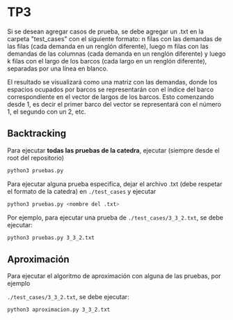# TP3

Si se desean agregar casos de prueba, se debe agregar un .txt en la carpeta "test_cases" con el siguiente formato: n filas con las demandas de las filas (cada demanda en un renglón diferente), luego m filas con las demandas de las columnas (cada demanda en un renglón diferente) y luego k filas con el largo de los barcos (cada largo en un renglón diferente), separadas por una línea en blanco.

El resultado se visualizará como una matriz con las demandas, donde los espacios ocupados por barcos se representarán con el índice del barco correspondiente en el vector de largos de los barcos. Esto comenzando desde 1, es decir el primer barco del vector se representará con el número 1, el segundo con un 2, etc.

## Backtracking

Para ejecutar **todas las pruebas de la catedra**, ejecutar (siempre desde el root del repositorio)

```bash
python3 pruebas.py
```

Para ejecutar alguna prueba especifica, dejar el archivo .txt (debe respetar el formato de la catedra) en `./test_cases` y ejecutar

```bash
python3 pruebas.py <nombre del .txt>
```

Por ejemplo, para ejecutar una prueba de `./test_cases/3_3_2.txt`, se debe ejecutar:

```bash
python3 pruebas.py 3_3_2.txt
```

## Aproximación

Para ejecutar el algoritmo de aproximación con alguna de las pruebas, por ejemplo 

`./test_cases/3_3_2.txt`, se debe ejecutar:

```bash
python3 aproximacion.py 3_3_2.txt
```